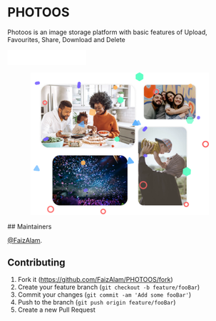 # PHOTOOS
Photoos is an image storage platform with basic features of Upload, Favourites, Share, Download and Delete 


![logo](https://github.com/FaizAlam/PHOTOOS/blob/Master/public/uploads/icons/PHOTOOS_WHITE.png)
<br>
<p align="center">
<img src="https://github.com/FaizAlam/PHOTOOS/blob/Master/public/uploads/icons/front.png" width="400" >
</p>
## Maintainers

[@FaizAlam](https://github.com/FaizAlam).


<!--
### Contributors

This project exists thanks to all the people who contribute. 
<a href="https://github.com/FaizAlam/PHOTOOS/graphs/contributors"><img src="https://opencollective.com/standard-readme/contributors.svg?width=890&button=false" /></a>
-->


## Contributing

1. Fork it (https://github.com/FaizAlam/PHOTOOS/fork)
2. Create your feature branch (`git checkout -b feature/fooBar`)
3. Commit your changes (`git commit -am 'Add some fooBar'`)
4. Push to the branch (`git push origin feature/fooBar`)
5. Create a new Pull Request

